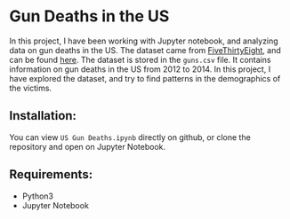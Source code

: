# Gun Deaths in the US

In this project, I have been working with Jupyter notebook, and analyzing data on gun deaths in the US.
The dataset came from [FiveThirtyEight](http://fivethirtyeight.com/), and can be found [here](https://github.com/fivethirtyeight/guns-data). 
The dataset is stored in the `guns.csv` file. It contains information on gun deaths in the US from 2012 to 2014.
In this project, I have explored the dataset, and try to find patterns in the demographics of the victims.

## Installation: 
You can view `US Gun Deaths.ipynb` directly on github, or clone the repository and open on Jupyter Notebook.

## Requirements:
- Python3
- Jupyter Notebook
